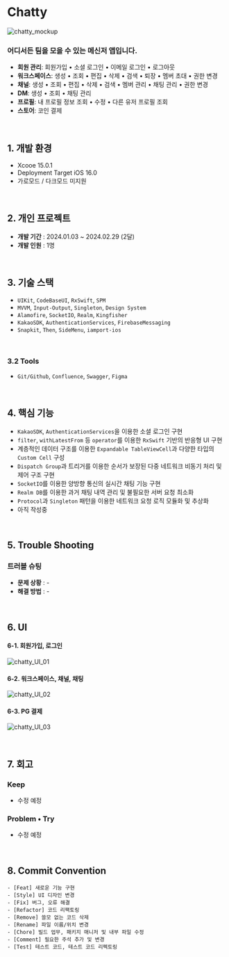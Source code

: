 # Chatty

![chatty_mockup](https://github.com/hwangyeri/Chatty/assets/114602459/9c531a85-0886-4529-95d0-64a84ec5d4b0)

### 어디서든 팀을 모을 수 있는 메신저 앱입니다.
- **회원 관리**: 회원가입 • 소셜 로그인 • 이메일 로그인 • 로그아웃
- **워크스페이스**: 생성 • 조회 • 편집 • 삭제 • 검색 • 퇴장 • 멤버 초대 • 권한 변경
- **채널**: 생성 • 조회 • 편집 • 삭제 • 검색 • 멤버 관리 • 채팅 관리 • 권한 변경
- **DM**: 생성 • 조회 • 채팅 관리
- **프로필**: 내 프로필 정보 조회 • 수정 • 다른 유저 프로필 조회
- **스토어**: 코인 결제 
<br/>

## 1. 개발 환경
- Xcooe 15.0.1
- Deployment Target iOS 16.0
- 가로모드 / 다크모드 미지원
<br/>

## 2. 개인 프로젝트
- **개발 기간** : 2024.01.03 ~ 2024.02.29 (2달)
- **개발 인원** : 1명
<br/>

## 3. 기술 스택
- `UIKit`, `CodeBaseUI`, `RxSwift`, `SPM`
- `MVVM`, `Input-Output`, `Singleton`, `Design System`
- `Alamofire`, `SocketIO`, `Realm`, `Kingfisher`
- `KakaoSDK`, `AuthenticationServices`, `FirebaseMessaging`
- `Snapkit`, `Then`, `SideMenu`, `iamport-ios`
<br/>

### 3.2 Tools
- `Git/Github`, `Confluence`, `Swagger`, `Figma`
<br/>

## 4. 핵심 기능
- `KakaoSDK`, `AuthenticationServices`을 이용한 소셜 로그인 구현
- `filter`, `withLatestFrom` 등 `operator`를 이용한 `RxSwift` 기반의 반응형 UI 구현
- 계층적인 데이터 구조를 이용한 `Expandable TableViewCell`과 다양한 타입의 `Custom Cell` 구성
- `Dispatch Group`과 트리거를 이용한 순서가 보장된 다중 네트워크 비동기 처리 및 제어 구조 구현
- `SocketIO`를 이용한 양방향 통신의 실시간 채팅 기능 구현
- `Realm DB`를 이용한 과거 채팅 내역 관리 및 불필요한 서버 요청 최소화
- `Protocol`과 `Singleton` 패턴을 이용한 네트워크 요청 로직 모듈화 및 추상화
- 아직 작성중
<br/>

## 5. Trouble Shooting
### 트러블 슈팅
- **문제 상황** : -
- **해결 방법** : -
<br/>

## 6. UI
#### 6-1. 회원가입, 로그인
![chatty_UI_01](https://github.com/hwangyeri/Chatty/assets/114602459/ad4fe93c-7852-4f62-86eb-df8bfb5b35de)

#### 6-2. 워크스페이스, 채널, 채팅
![chatty_UI_02](https://github.com/hwangyeri/Chatty/assets/114602459/0f9b1f82-5b84-4623-9ec1-9c400bd69878)

#### 6-3. PG 결제
![chatty_UI_03](https://github.com/hwangyeri/Chatty/assets/114602459/b46f0ca8-dcd7-4cda-b701-dfd55f5a4f36)

<br/>

## 7. 회고
### Keep
- 수정 예정
  
### Problem • Try
- 수정 예정
<br/>

## 8. Commit Convention
```
- [Feat] 새로운 기능 구현
- [Style] UI 디자인 변경
- [Fix] 버그, 오류 해결
- [Refactor] 코드 리팩토링
- [Remove] 쓸모 없는 코드 삭제
- [Rename] 파일 이름/위치 변경
- [Chore] 빌드 업무, 패키지 매니저 및 내부 파일 수정
- [Comment] 필요한 주석 추가 및 변경
- [Test] 테스트 코드, 테스트 코드 리펙토링
```

<br/>
